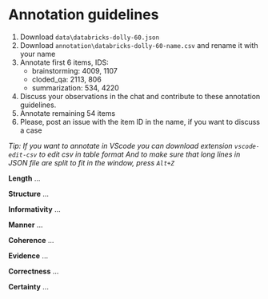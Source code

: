 # Annotation guidelines

1. Download `data\databricks-dolly-60.json`
2. Download `annotation\databricks-dolly-60-name.csv` and rename it with your name
3. Annotate first 6 items, IDS:
    - brainstorming: 4009, 1107
    - cloded_qa: 2113, 806
    - summarization: 534, 4220
4. Discuss your observations in the chat and contribute to these annotation guidelines.
5. Annotate remaining 54 items
5. Please, post an issue with the item ID in the name, if you want to discuss a case

*Tip: If you want to annotate in VScode you can download extension `vscode-edit-csv` to edit csv in table format
And to make sure that long lines in JSON file are split to fit in the window, press `Alt+Z`*  

**Length**
...

**Structure**
...

**Informativity**
...

**Manner**
...

**Coherence**
...

**Evidence**
...

**Correctness**
...

**Certainty** 
...
